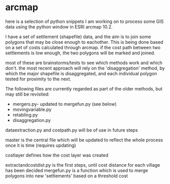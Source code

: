 arcmap
======

here is a selection of python snippets I am working on to process some GIS data using the python window in ESRI arcmap 10.2.

I have a set of settlement (shapefile) data, and the aim is to join some polygons that may be close enough to eachother. This is being done based on a set of costs calculated through arcmap. if the cost path between two settlements is low enough, the two polygons will be marked and joined. 


most of these are brainstorms/tests to see which methods work and which don't.
the most recent approach will rely on the 'disaggregation' method, by which the major shapefile is disaggregated, and each individual polygon tested for proximity to the next. 

The following files are currently regarded as part of the older methods, but may still be revisited:
- mergers.py- updated to mergefun.py (see below)
- movingvariable.py
- retabling.py
- disaggregation.py

dataextraction.py and costpath.py will be of use in future steps

master is the central file which will be updated to reflect the whole process once it is time (requires updating) 

costlayer defines how the cost layer was created

extractandcostdist.py is the first steps, until cost distance for each village has been decided
mergefun.py is a function which is used to merge polygons into new 'settlements' based on a threshold cost
